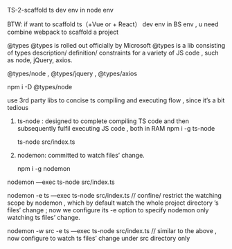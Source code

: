 TS-2-scaffold ts dev env in node env

BTW: if want to scaffold ts（+Vue or + React） dev env in BS env , u need combine webpack to scaffold a project

@types
@types is rolled out officially by Microsoft
@types is a lib consisting of types description/ definition/ constraints for a variety of JS code , such as node, jQuery, axios.

@types/node , @types/jquery , @types/axios

npm i -D @types/node

use 3rd party libs to concise ts compiling and executing flow , since it’s a bit tedious

1.  ts-node : designed to complete compiling TS code and then subsequently fulfil executing JS code , both in RAM
    npm i -g ts-node

    ts-node src/index.ts

2.  nodemon: committed to watch files’ change.

    npm i -g nodemon

nodemon —exec ts-node src/index.ts

nodemon -e ts —exec ts-node src/index.ts // confine/ restrict the watching scope by nodemon , which by default watch the whole project directory ’s files’ change ; now we configure its -e option to specify nodemon only watching ts files’ change.

nodemon -w src -e ts —exec ts-node src/index.ts // similar to the above , now configure to watch ts files’ change under src directory only
